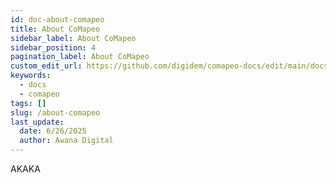 ```yaml
---
id: doc-about-comapeo
title: About CoMapeo
sidebar_label: About CoMapeo
sidebar_position: 4
pagination_label: About CoMapeo
custom_edit_url: https://github.com/digidem/comapeo-docs/edit/main/docs/about-mapeo/about-comapeo.md
keywords:
  - docs
  - comapeo
tags: []
slug: /about-comapeo
last_update:
  date: 6/26/2025
  author: Awana Digital
---
```


AKAKA

